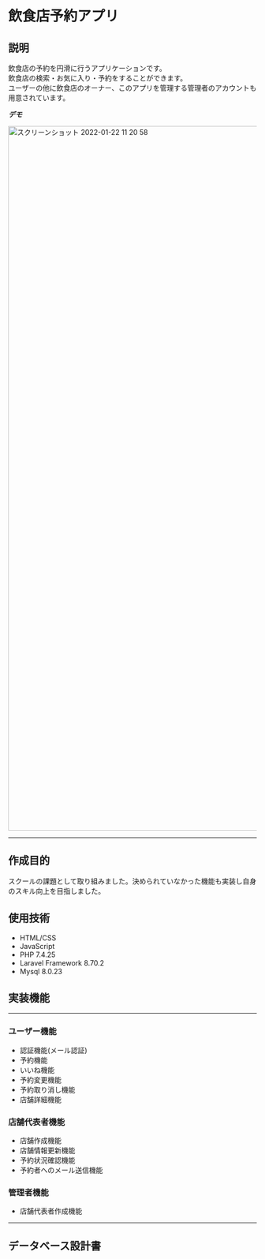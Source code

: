 # 飲食店予約アプリ
 

 
## 説明
 
飲食店の予約を円滑に行うアプリケーションです。<br>
飲食店の検索・お気に入り・予約をすることができます。<br>
ユーザーの他に飲食店のオーナー、このアプリを管理する管理者のアカウントも用意されています。
 
***デモ***
 
<img width="1429" alt="スクリーンショット 2022-01-22 11 20 58" src="https://user-images.githubusercontent.com/70996726/150621189-7cac112f-05a4-4961-854e-c6154015912e.png">

---
## 作成目的
スクールの課題として取り組みました。決められていなかった機能も実装し自身のスキル向上を目指しました。


## 使用技術
* HTML/CSS
* JavaScript
* PHP 7.4.25
* Laravel Framework 8.70.2
* Mysql 8.0.23

## 実装機能
---
### ユーザー機能


* 認証機能(メール認証)
* 予約機能
* いいね機能
* 予約変更機能
* 予約取り消し機能
* 店舗詳細機能

### 店舗代表者機能


* 店舗作成機能
* 店舗情報更新機能
* 予約状況確認機能
* 予約者へのメール送信機能


### 管理者機能
* 店舗代表者作成機能



---

## データベース設計書


